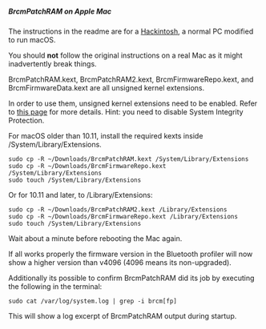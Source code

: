 ##### BrcmPatchRAM on Apple Mac

The instructions in the readme are for a [Hackintosh](http://en.wikipedia.org/wiki/OSx86), a normal PC modified to run macOS.

You should __not__ follow the original instructions on a real Mac as it might inadvertently break things.

BrcmPatchRAM.kext, BrcmPatchRAM2.kext, BrcmFirmwareRepo.kext, and BrcmFirmwareData.kext are all unsigned kernel extensions.

In order to use them, unsigned kernel extensions need to be enabled. Refer to [this page](https://developer.apple.com/library/archive/documentation/Security/Conceptual/System_Integrity_Protection_Guide/KernelExtensions/KernelExtensions.html) for more details. Hint: you need to disable System Integrity Protection.

For macOS older than 10.11, install the required kexts inside /System/Library/Extensions.
```
sudo cp -R ~/Downloads/BrcmPatchRAM.kext /System/Library/Extensions
sudo cp -R ~/Downloads/BrcmFirmwareRepo.kext /System/Library/Extensions
sudo touch /System/Library/Extensions
```

Or for 10.11 and later, to /Library/Extensions:
```
sudo cp -R ~/Downloads/BrcmPatchRAM2.kext /Library/Extensions
sudo cp -R ~/Downloads/BrcmFirmwareRepo.kext /Library/Extensions
sudo touch /System/Library/Extensions
```

Wait about a minute before rebooting the Mac again.

If all works properly the firmware version in the Bluetooth profiler will now show a higher version than v4096 (4096 means its non-upgraded).

Additionally its possible to confirm BrcmPatchRAM did its job by executing the following in the terminal:
```
sudo cat /var/log/system.log | grep -i brcm[fp]
```

This will show a log excerpt of BrcmPatchRAM output during startup.
